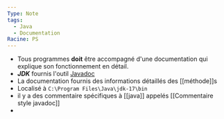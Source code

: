 ```yaml
---
Type: Note
tags:
  - Java
  - Documentation
Racine: PS
---
```

- Tous programmes **doit** être accompagné d'une documentation qui explique son fonctionnement en détail.
- ***JDK*** fournis l'outil [Javadoc](https://docs.oracle.com/javase/8/docs/api/)
- La documentation fournis des informations détaillés des [[méthode]]s
- Localisé à `C:\Program Files\Java\jdk-17\bin`
- il y a des commentaire spécifiques à [[java]] appelés [[Commentaire style javadoc]]
- 
